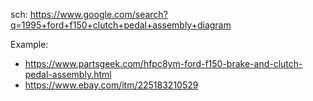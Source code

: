 sch: https://www.google.com/search?q=1995+ford+f150+clutch+pedal+assembly+diagram


Example:
- https://www.partsgeek.com/hfpc8ym-ford-f150-brake-and-clutch-pedal-assembly.html
- https://www.ebay.com/itm/225183210529
